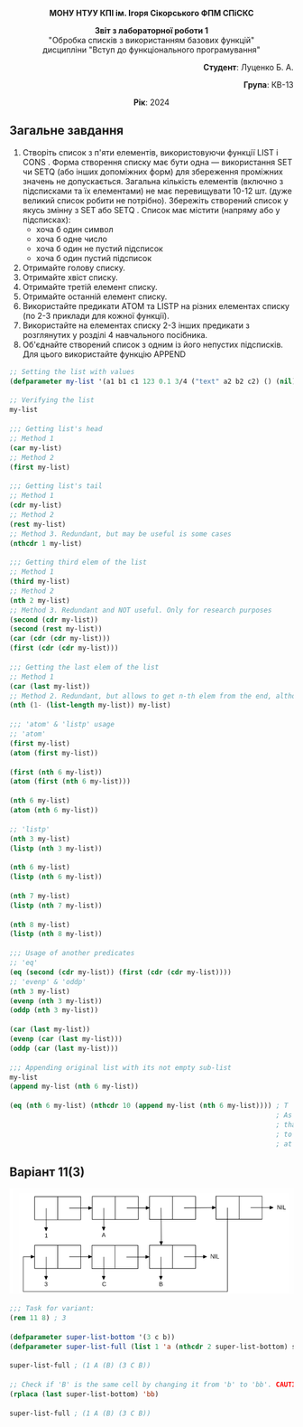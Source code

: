 <p align="center"><b>МОНУ НТУУ КПІ ім. Ігоря Сікорського ФПМ СПіСКС</b></p>

<p align="center">
<b>Звіт з лабораторної роботи 1</b><br/>
"Обробка списків з використанням базових функцій"<br/>
дисципліни "Вступ до функціонального програмування"
</p>

<p align="right"><b>Студент</b>: Луценко Б. А.<p>
<p align="right"><b>Група</b>: КВ-13<p>
<p align="center"><b>Рік</b>: 2024</p>

<div style="page-break-after: always;"></div>

## Загальне завдання

1. Створіть список з п'яти елементів, використовуючи функції LIST  і CONS . Форма створення списку має бути одна — використання SET  чи SETQ  (або інших допоміжних форм) для збереження проміжних значень не допускається. Загальна кількість елементів (включно з підсписками та їх елементами) не має перевищувати 10-12 шт. (дуже великий список робити не потрібно). Збережіть створений список у якусь змінну з SET  або SETQ . Список має містити (напряму або у підсписках):
    - хоча б один символ
    - хоча б одне число
    - хоча б один не пустий підсписок
    - хоча б один пустий підсписок
2. Отримайте голову списку.
3. Отримайте хвіст списку.
4. Отримайте третій елемент списку.
5. Отримайте останній елемент списку.
6. Використайте предикати ATOM  та LISTP  на різних елементах списку (по 2-3 приклади для кожної функції).
7. Використайте на елементах списку 2-3 інших предикати з розглянутих у розділі 4 навчального посібника.
8. Об'єднайте створений список з одним із його непустих підсписків. Для цього використайте функцію APPEND

```lisp
;; Setting the list with values
(defparameter my-list '(a1 b1 c1 123 0.1 3/4 ("text" a2 b2 c2) () (nil) 99))

;; Verifying the list
my-list

;;; Getting list's head
;; Method 1
(car my-list)
;; Method 2
(first my-list)

;;; Getting list's tail
;; Method 1
(cdr my-list)
;; Method 2
(rest my-list)
;; Method 3. Redundant, but may be useful is some cases
(nthcdr 1 my-list)

;;; Getting third elem of the list
;; Method 1
(third my-list)
;; Method 2
(nth 2 my-list)
;; Method 3. Redundant and NOT useful. Only for research purposes
(second (cdr my-list))
(second (rest my-list))
(car (cdr (cdr my-list)))
(first (cdr (cdr my-list)))

;;; Getting the last elem of the list
;; Method 1
(car (last my-list))
;; Method 2. Redundant, but allows to get n-th elem from the end, although may be useful
(nth (1- (list-length my-list)) my-list)

;;; 'atom' & 'listp' usage
;; 'atom'
(first my-list)
(atom (first my-list))

(first (nth 6 my-list))
(atom (first (nth 6 my-list)))

(nth 6 my-list)
(atom (nth 6 my-list))

;; 'listp'
(nth 3 my-list)
(listp (nth 3 my-list))

(nth 6 my-list)
(listp (nth 6 my-list))

(nth 7 my-list)
(listp (nth 7 my-list))

(nth 8 my-list)
(listp (nth 8 my-list))

;;; Usage of another predicates
;; 'eq'
(eq (second (cdr my-list)) (first (cdr (cdr my-list))))
;; 'evenp' & 'oddp'
(nth 3 my-list)
(evenp (nth 3 my-list))
(oddp (nth 3 my-list))

(car (last my-list))
(evenp (car (last my-list)))
(oddp (car (last my-list)))

;;; Appending original list with its not empty sub-list
my-list
(append my-list (nth 6 my-list))

(eq (nth 6 my-list) (nthcdr 10 (append my-list (nth 6 my-list)))) ; T
                                                                  ; As we can see, these objects are the same, 
                                                                  ; that means that by appending inner list
                                                                  ; to the outer list we just created a reference
                                                                  ; at the end of the list to the inner list
```

## Варіант 11(3)
<p align="center">
<img src="lab-1-variant.png" alt="Lab 1 Variant">
</p>

```lisp
;;; Task for variant:
(rem 11 8) ; 3

(defparameter super-list-bottom '(3 c b))
(defparameter super-list-full (list 1 'a (nthcdr 2 super-list-bottom) super-list-bottom))

super-list-full ; (1 A (B) (3 C B))

;; Check if 'B' is the same cell by changing it from 'b' to 'bb'. CAUTION: destructive behavior. Only for research purposes
(rplaca (last super-list-bottom) 'bb)

super-list-full ; (1 A (B) (3 C B))
```
